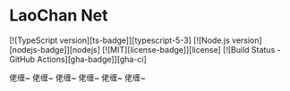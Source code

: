 # LaoChan Net

[![TypeScript version][ts-badge]][typescript-5-3]
[![Node.js version][nodejs-badge]][nodejs]
[![MIT][license-badge]][license]
[![Build Status - GitHub Actions][gha-badge]][gha-ci]

佬缠~ 佬缠~ 佬缠~ 佬缠~ 佬缠~ 佬缠~ 
